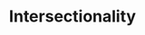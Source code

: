 ---
pid: RS111
title: Intersectionality
location_transcription: Rail Park
zipcode: 
outside_phl: 
neighborhood: 
age: '23'
age_range: 20-29
instagram: 
image_file_name: RS_111.jpg
proposal_transcription: 
topic: Inclusivity,Social Justice
topic_summary: 0, 0
type: Space,Park
keywords_other: intersectionality, social justice, rail park
credit: 
image_labels: 
twitter: 
facebook: 
permalink: "/monuments/rs111/"
layout: item-page
---
